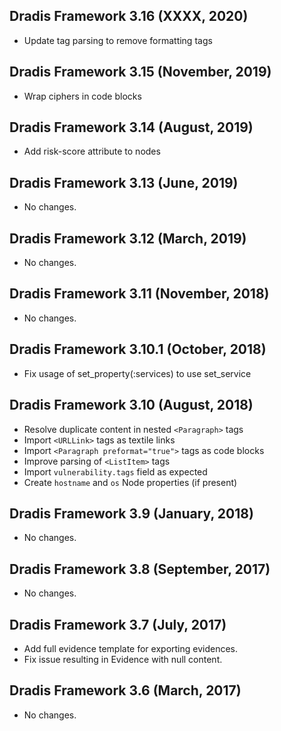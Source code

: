 ## Dradis Framework 3.16 (XXXX, 2020) ##

*   Update tag parsing to remove formatting tags

## Dradis Framework 3.15 (November, 2019) ##

*   Wrap ciphers in code blocks

## Dradis Framework 3.14 (August, 2019) ##

*   Add risk-score attribute to nodes

## Dradis Framework 3.13 (June, 2019) ##

*   No changes.

## Dradis Framework 3.12 (March, 2019) ##

*   No changes.

## Dradis Framework 3.11 (November, 2018) ##

*   No changes.

## Dradis Framework 3.10.1 (October, 2018) ##

*   Fix usage of set_property(:services) to use set_service

## Dradis Framework 3.10 (August, 2018) ##

*   Resolve duplicate content in nested `<Paragraph>` tags
*   Import `<URLLink>` tags as textile links
*   Import `<Paragraph preformat="true">` tags as code blocks
*   Improve parsing of `<ListItem>` tags
*   Import `vulnerability.tags` field as expected
*   Create `hostname` and `os` Node properties (if present)

## Dradis Framework 3.9 (January, 2018) ##

*   No changes.

## Dradis Framework 3.8 (September, 2017) ##

*   No changes.

## Dradis Framework 3.7 (July, 2017) ##

*   Add full evidence template for exporting evidences.
*   Fix issue resulting in Evidence with null content.

## Dradis Framework 3.6 (March, 2017) ##

*   No changes.
